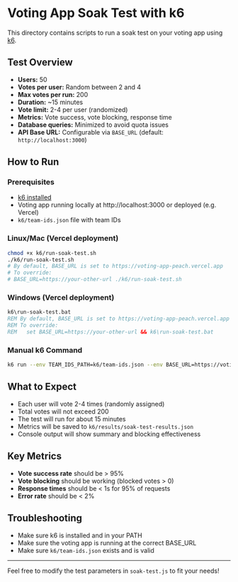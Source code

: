 # Voting App Soak Test with k6

This directory contains scripts to run a soak test on your voting app using [k6](https://k6.io/).

## Test Overview
- **Users:** 50
- **Votes per user:** Random between 2 and 4
- **Max votes per run:** 200
- **Duration:** ~15 minutes
- **Vote limit:** 2-4 per user (randomized)
- **Metrics:** Vote success, vote blocking, response time
- **Database queries:** Minimized to avoid quota issues
- **API Base URL:** Configurable via `BASE_URL` (default: `http://localhost:3000`)

## How to Run

### Prerequisites
- [k6 installed](https://k6.io/docs/getting-started/installation/)
- Voting app running locally at http://localhost:3000 or deployed (e.g. Vercel)
- `k6/team-ids.json` file with team IDs

### Linux/Mac (Vercel deployment)
```sh
chmod +x k6/run-soak-test.sh
./k6/run-soak-test.sh
# By default, BASE_URL is set to https://voting-app-peach.vercel.app
# To override:
# BASE_URL=https://your-other-url ./k6/run-soak-test.sh
```

### Windows (Vercel deployment)
```bat
k6\run-soak-test.bat
REM By default, BASE_URL is set to https://voting-app-peach.vercel.app
REM To override:
REM   set BASE_URL=https://your-other-url && k6\run-soak-test.bat
```

### Manual k6 Command
```sh
k6 run --env TEAM_IDS_PATH=k6/team-ids.json --env BASE_URL=https://voting-app-peach.vercel.app k6/soak-test.js
```

## What to Expect
- Each user will vote 2-4 times (randomly assigned)
- Total votes will not exceed 200
- The test will run for about 15 minutes
- Metrics will be saved to `k6/results/soak-test-results.json`
- Console output will show summary and blocking effectiveness

## Key Metrics
- **Vote success rate** should be > 95%
- **Vote blocking** should be working (blocked votes > 0)
- **Response times** should be < 1s for 95% of requests
- **Error rate** should be < 2%

## Troubleshooting
- Make sure k6 is installed and in your PATH
- Make sure the voting app is running at the correct BASE_URL
- Make sure `k6/team-ids.json` exists and is valid

---

Feel free to modify the test parameters in `soak-test.js` to fit your needs! 